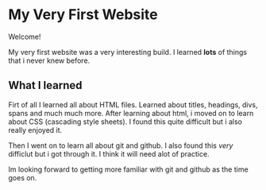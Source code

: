 # My Very First Website

Welcome!

My very first website was a very interesting build. 
I learned **lots** of things that i never knew before. 

## What I learned

Firt of all I learned all about HTML files. Learned about titles, headings, divs, spans and much much more. 
After learning about html, i moved on to learn about CSS (cascading style sheets). I found this quite difficult 
but i also really enjoyed it. 

Then I went on to learn all about git and github. I also found this *very* difficlut but i got through it. I think
it will need alot of practice. 

Im looking forward to getting more familiar with git and github as the time goes on. 
